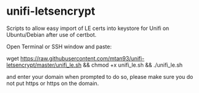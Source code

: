 # unifi-letsencrypt
Scripts to allow easy import of LE certs into keystore for Unifi on Ubuntu/Debian after use of certbot.

Open Terminal or SSH window and paste:

wget https://raw.githubusercontent.com/mtan93/unifi-letsencrypt/master/unifi_le.sh && chmod +x unifi_le.sh && ./unifi_le.sh

and enter your domain when prompted to do so, please make sure you do not put https or https on the domain.
